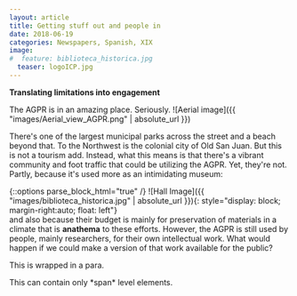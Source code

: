 ```yaml
---
layout: article
title: Getting stuff out and people in
date: 2018-06-19
categories: Newspapers, Spanish, XIX
image:
#  feature: biblioteca_historica.jpg
  teaser: logoICP.jpg
---
```


**Translating limitations into engagement**

The AGPR is in an amazing place. Seriously.
![Aerial image]({{ "images/Aerial_view_AGPR.png" | absolute_url }})

There's one of the largest municipal parks across the street and a beach beyond that. To the Northwest is the colonial city of Old San Juan. But this is not a tourism add. Instead, what this means is that there's a vibrant community and foot traffic that could be utilizing the AGPR. Yet, they're not. Partly, because it's used more as an intimidating museum:		

{::options parse_block_html="true" /}
![Hall Image]({{ "images/biblioteca_historica.jpg" | absolute_url }}){: style="display: block; margin-right:auto; float: left"}  
and also because their budget is mainly for preservation of materials in a climate that is **anathema** to these efforts. However, the AGPR is still used by people, mainly researchers, for their own intellectual work. What would happen if we could make a version of that work available for the public?







<div>
This is wrapped in a para.
</div>
<p>
This can contain only *span* level elements.
</p>
